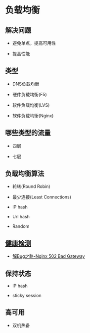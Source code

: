 # 负载均衡

## 解决问题

- 避免单点，提高可用性

- 提高性能

## 类型

- DNS负载均衡

- 硬件负载均衡(F5)

- 软件负载均衡(LVS)

- 软件负载均衡(Nginx)

## 哪些类型的流量

- 四层

- 七层

## 负载均衡算法

- 轮转(Round Robin)

- 最少连接(Least Connections)

- IP hash

- Url hash

- Random

## [健康检测](https://help.aliyun.com/document_detail/85958.html?spm=5176.10695662.1996646101.searchclickresult.28523913nFmVvb)

- [解Bug之路-Nginx 502 Bad Gateway](https://my.oschina.net/alchemystar/blog/4436558)

## 保持状态

- IP hash

- sticky session

## 高可用

- 双机热备